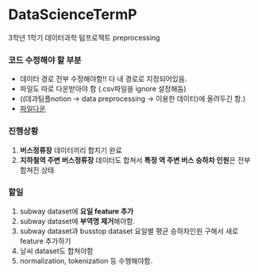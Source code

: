 # DataScienceTermP
3학년 1학기 데이터과학 텀프로젝트 preprocessing

### 코드 수정해야 할 부분
+ 데이터 경로 전부 수정해야함!! 다 내 경로로 지정되어있음.
+ 파일도 따로 다운받아야 함 (.csv파일을 ignore 설정해둠)
+ ((데과팀플notion -> data preprocessing -> 이용한 데이터)에 올려두긴 함.)
+ [파일다운](https://woodean.notion.site/af2cb73295464d108f686d3d8dcd6653)

### 진행상황
1. **버스정류장** 데이터끼리 합치기 완료
2. **지하철역 주변 버스정류장** 데이터도 합쳐서 **특정 역 주변 버스 승하차 인원**은 전부 합쳐진 상태

### 할일
1. subway dataset에 **요일 feature 추가**
2. subway dataset에 **부역명 제거**해야함.
3. subway dataset과 busstop dataset 요일별 평균 승하차인원 구해서 새로 feature 추가하기
4. 날씨 dataset도 합쳐야함
5. normalization, tokenization 등 수행해야함.
